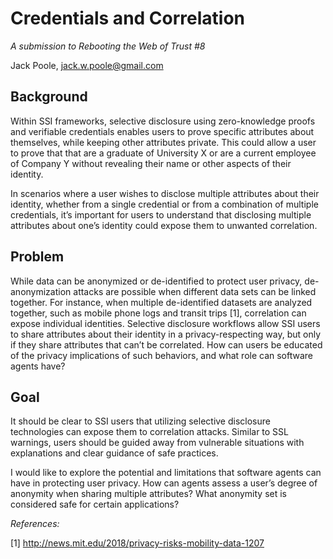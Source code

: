 # **Credentials and Correlation**

*A submission to Rebooting the Web of Trust #8*

Jack Poole, jack.w.poole@gmail.com 

## **Background**

Within SSI frameworks, selective disclosure using zero-knowledge proofs and verifiable credentials enables users to prove specific attributes about themselves, while keeping other attributes private. This could allow a user to prove that that are a graduate of University X or are a current employee of Company Y without revealing their name or other aspects of their identity. 

In scenarios where a user wishes to disclose multiple attributes about their identity, whether from a single credential or from a combination of multiple credentials, it’s important for users to understand that disclosing multiple attributes about one’s identity could expose them to unwanted correlation. 

## **Problem**

While data can be anonymized or de-identified to protect user privacy, de-anonymization attacks are possible when different data sets can be linked together. For instance, when multiple de-identified datasets are analyzed together, such as mobile phone logs and transit trips [1], correlation can expose individual identities. Selective disclosure workflows allow SSI users to share attributes about their identity in a privacy-respecting way, but only if they share attributes that can’t be correlated. How can users be educated of the privacy implications of such behaviors, and what role can software agents have?


## **Goal**

It should be clear to SSI users that utilizing selective disclosure technologies can expose them to correlation attacks. Similar to SSL warnings, users should be guided away from vulnerable situations with explanations and clear guidance of safe practices.   

I would like to explore the potential and limitations that software agents can have in protecting user privacy. How can agents assess a user’s degree of anonymity when sharing multiple attributes? What anonymity set is considered safe for certain applications? 

*References:*

[1] http://news.mit.edu/2018/privacy-risks-mobility-data-1207
